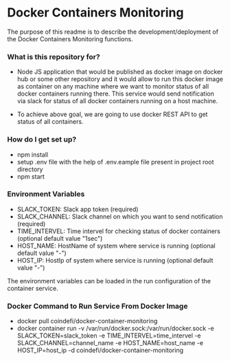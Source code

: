 # Docker Containers Monitoring #

The purpose of this readme is to describe the development/deployment of the Docker Containers Monitoring functions.

### What is this repository for? ###

* Node JS application that would be published as docker image on docker hub or some other repository and it would allow to run this docker image as container on any machine where we want to monitor status of all docker containers running there.
This service would send notification via slack for status of all docker containers running on a host machine.

* To achieve above goal, we are going to use docker REST API to get status of all containers.

### How do I get set up? ###

* npm install
* setup .env file with the help of .env.eample file present in project root directory
* npm start

### Environment Variables ###

* SLACK_TOKEN: Slack app token (required)
* SLACK_CHANNEL: Slack channel on which you want to send notification (required)
* TIME_INTERVEL: Time intervel for checking status of docker containers (optional default value "1sec")
* HOST_NAME: HostName of system where service is running (optional default value "-")
* HOST_IP: HostIp of system where service is running (optional default value "-")

The environment variables can be loaded in the run configuration of the container service. 

### Docker Command to Run Service From Docker Image ###

* docker pull coindefi/docker-container-monitoring
* docker container run -v /var/run/docker.sock:/var/run/docker.sock -e SLACK_TOKEN=slack_token -e TIME_INTERVEL=time_intervel -e SLACK_CHANNEL=channel_name -e HOST_NAME=host_name -e HOST_IP=host_ip -d coindefi/docker-container-monitoring

